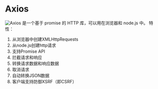 # Axios

![Axios](http://www.axios-js.com/zh-cn/docs/) 是一个基于 promise 的 HTTP 库，可以用在浏览器和 node.js 中。
特性：
1. 从浏览器中创建XMLHttpRequests
2. 从node.js创建http请求
3. 支持Promise API
4. 拦截请求和响应
5. 转换请求数据和响应数据
6. 取消请求
7. 自动转换JSON数据
8. 客户端支持防御XSRF（即CSRF）